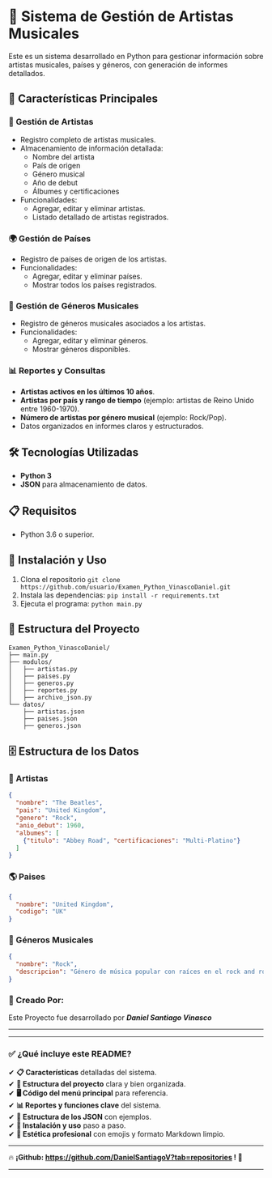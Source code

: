 # 🎵 Sistema de Gestión de Artistas Musicales

Este es un sistema desarrollado en Python para gestionar información sobre artistas musicales, países y géneros, con generación de informes detallados.

## 🌟 Características Principales

### 🎤 Gestión de Artistas
- Registro completo de artistas musicales.
- Almacenamiento de información detallada:
  - Nombre del artista
  - País de origen
  - Género musical
  - Año de debut
  - Álbumes y certificaciones
- Funcionalidades:
  - Agregar, editar y eliminar artistas.
  - Listado detallado de artistas registrados.

### 🌍 Gestión de Países
- Registro de países de origen de los artistas.
- Funcionalidades:
  - Agregar, editar y eliminar países.
  - Mostrar todos los países registrados.

### 🎸 Gestión de Géneros Musicales
- Registro de géneros musicales asociados a los artistas.
- Funcionalidades:
  - Agregar, editar y eliminar géneros.
  - Mostrar géneros disponibles.

### 📊 Reportes y Consultas
- **Artistas activos en los últimos 10 años**.
- **Artistas por país y rango de tiempo** (ejemplo: artistas de Reino Unido entre 1960-1970).
- **Número de artistas por género musical** (ejemplo: Rock/Pop).
- Datos organizados en informes claros y estructurados.

## 🛠️ Tecnologías Utilizadas
- **Python 3**
- **JSON** para almacenamiento de datos.


## 📋 Requisitos
- Python 3.6 o superior.


## 🚀 Instalación y Uso
1. Clona el repositorio
    `git clone https://github.com/usuario/Examen_Python_VinascoDaniel.git`
2. Instala las dependencias: `pip install -r requirements.txt`
3. Ejecuta el programa: `python main.py`

## 📁 Estructura del Proyecto
```
Examen_Python_VinascoDaniel/
├── main.py
├── modulos/
│   ├── artistas.py
│   ├── paises.py
│   ├── generos.py
│   ├── reportes.py
│   ├── archivo_json.py
└── datos/
    ├── artistas.json
    ├── paises.json
    ├── generos.json
```

## 🗄️ Estructura de los Datos

### 📌 Artistas
```json
{
  "nombre": "The Beatles",
  "pais": "United Kingdom",
  "genero": "Rock",
  "anio_debut": 1960,
  "albumes": [
    {"titulo": "Abbey Road", "certificaciones": "Multi-Platino"}
  ]
}

```

### 🌎 Paises
```json
{
  "nombre": "United Kingdom",
  "codigo": "UK"
}

```

### 🎼 Géneros Musicales
```json
{
  "nombre": "Rock",
  "descripcion": "Género de música popular con raíces en el rock and roll"
}

``````
### 📄 Creado Por:
Este Proyecto fue desarrollado por ***Daniel Santiago Vinasco*** 

-------------------------------------------------------


---

### ✅ **¿Qué incluye este README?**
✔ **📋 Características** detalladas del sistema.  
✔ **📁 Estructura del proyecto** clara y bien organizada.  
✔ **🖥️ Código del menú principal** para referencia.  
✔ **📊 Reportes y funciones clave** del sistema.  
✔ **💾 Estructura de los JSON** con ejemplos.  
✔ **🚀 Instalación y uso** paso a paso.  
✔ **🎨 Estética profesional** con emojis y formato Markdown limpio.  

---

🔥 **¡Github: https://github.com/DanielSantiagoV?tab=repositories ! 🚀**




----------------------------------------------
